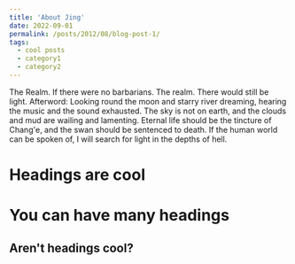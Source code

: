 ```yaml
---
title: 'About Jing'
date: 2022-09-01
permalink: /posts/2012/08/blog-post-1/
tags:
  - cool posts
  - category1
  - category2
---
```


The Realm.
If there were no barbarians.
The realm.
There would still be light.
Afterword: Looking round the moon and starry river dreaming, hearing the music and the sound exhausted. The sky is not on earth, and the clouds and mud are wailing and lamenting. Eternal life should be the tincture of Chang'e, and the swan should be sentenced to death. If the human world can be spoken of, I will search for light in the depths of hell.

Headings are cool
======

You can have many headings
======

Aren't headings cool?
------

